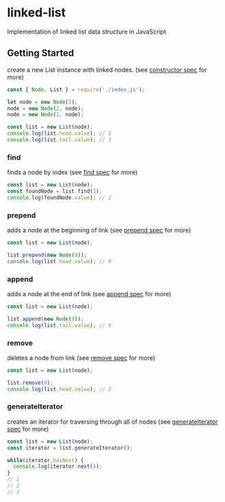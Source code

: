# linked-list
Implementation of linked list data structure in JavaScript

## Getting Started

create a new List instance with linked nodes. (see [constructor spec](https://github.com/travisliu/linked-list/blob/eb08466e8b1208d7d91e843d8829adf75c9741c0/spec.js#L10) for more)

``` javascript
const { Node, List } = require('./index.js'); 

let node = new Node(3);
node = new Node(2, node);
node = new Node(1, node);

const list = new List(node);
console.log(list.head.value); // 1
console.log(list.tail.value); // 3
``` 

### find

finds a node by index (see [find spec](https://github.com/travisliu/linked-list/blob/eb08466e8b1208d7d91e843d8829adf75c9741c0/spec.js#L35) for more)

``` javascript
const list = new List(node);
const foundNode = list.find(1);
console.log(foundNode.value); // 2
```

### prepend

adds a node at the beginning of link (see [prepend spec](https://github.com/travisliu/linked-list/blob/eb08466e8b1208d7d91e843d8829adf75c9741c0/spec.js#L63) for more)

``` javascript
const list = new List(node);

list.prepend(new Node(9));
console.log(list.head.value); // 9
```

### append

adds a node at the end of link (see [append spec](https://github.com/travisliu/linked-list/blob/eb08466e8b1208d7d91e843d8829adf75c9741c0/spec.js#L101) for more)

``` javascript
const list = new List(node);

list.append(new Node(9));
console.log(list.tail.value); // 9
```

### remove

deletes a node from link (see [remove spec](https://github.com/travisliu/linked-list/blob/eb08466e8b1208d7d91e843d8829adf75c9741c0/spec.js#L139) for more)

``` javascript
const list = new List(node);

list.remove(0);
console.log(list.head.value); // 2
```

### generateIterator

creates an iterator for traversing through all of nodes (see [generateIterator spec](https://github.com/travisliu/linked-list/blob/eb08466e8b1208d7d91e843d8829adf75c9741c0/spec.js#L207) for more)

``` javascript
const list = new List(node);
const iterator = list.generateIterator();

while(iterator.hasNext) {
  console.log(iterator.next());
}
// 1
// 2
// 3
```
